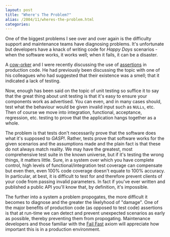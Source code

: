 ```yaml
---
layout: post
title: "Where's The Problem?"
alias: /2004/11/wheres-the-problem.html
categories:
---
```

One of the biggest problems I see over and over again is the difficulty support and maintenance teams have diagnosing problems. It's unfortunate but developers have a knack of writing code for _Happy Days_ scenarios - when the software works, it works well; when it fails, it can be a disaster.

A [cow-orker](http://c2.com/cgi/wiki?CowOrker) and I were recently discussing the use of [assertions](/blog/2003/12/27/be-assertive) in production code. He had previously been discussing the topic with one of his colleagues who had suggested that their existence was a smell; that it indicated a lack of testing.

Now, enough has been said on the topic of unit testing so suffice it to say that the great thing about unit testing is that it's easy to ensure your components work as advertised. You can even, and in many cases should, test what the behaviour would be given invalid input such as `NULLs`, etc. Then of course we move into integration, functional, acceptance, regression, etc. testing to prove that the application hangs together as a whole.

The problem is that tests don't necessarily prove that the software does what it's supposed to *GASP!*. Rather, tests prove that software works for the given scenarios and the assumptions made and the plain fact is that these do not always match reality. We may have the greatest, most comprehensive test suite in the known universe, but if it's testing the wrong things, it matters little. Sure, in a system over which you have complete control, high levels of functional/integration test coverage can compensate but even then, even 100% code coverage doesn't equate to 100% accuracy. In particular, at best, it is difficult to test for and therefore prevent clients of your code from passing invalid parameters. In fact if you've ever written and published a public API you'll know that, by definition, it's impossible.

The further into a system a problem propogates, the more difficult it becomes to diagnose and the greater the likelyhood of "damage". One of the major benefits of production code (as opposed to test code) assertions is that at run-time we can detect and prevent unexpected scenarios as early as possible, thereby preventing them from propogating. Maintenance developers and those familiar with the [Fail Fast](http://c2.com/cgi/wiki?FailFast) axiom will appreciate how important this is in a production environment.
